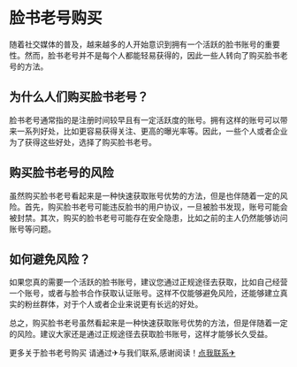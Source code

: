 # 脸书老号购买

随着社交媒体的普及，越来越多的人开始意识到拥有一个活跃的脸书账号的重要性。然而，脸书老号并不是每个人都能轻易获得的，因此一些人转向了购买脸书老号的方法。

## 为什么人们购买脸书老号？

脸书老号通常指的是注册时间较早且有一定活跃度的账号。拥有这样的账号可以带来一系列好处，比如更容易获得关注、更高的曝光率等。因此，一些个人或者企业为了获得这些好处，选择了购买脸书老号。

## 购买脸书老号的风险

虽然购买脸书老号看起来是一种快速获取账号优势的方法，但是也伴随着一定的风险。首先，购买脸书老号可能违反脸书的用户协议，一旦被脸书发现，账号可能会被封禁。其次，购买的脸书老号可能存在安全隐患，比如之前的主人仍然能够访问账号等问题。

## 如何避免风险？

如果您真的需要一个活跃的脸书账号，建议您通过正规途径去获取，比如自己经营一个账号，或者与脸书合作获取认证账号。这样不仅能够避免风险，还能够建立真实的粉丝群体，对于个人或者企业来说更有长远的好处。

总之，购买脸书老号虽然看起来是一种快速获取账号优势的方法，但是伴随着一定的风险。建议大家还是通过正规途径去获取脸书账号，这样才能够长久受益。

更多关于脸书老号购买 请通过✈与我们联系,感谢阅读！[点我联系✈](https://web.G208.com)